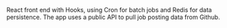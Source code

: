 React front end with Hooks, using Cron for batch jobs and Redis for data persistence.
The app uses a public API to pull job posting data from Github.
